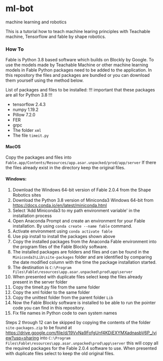 # ml-bot
machine learning and robotics

This is a tutorial how to teach machine learing principles with Teachable machine, Tensorflow and fable by shape robotics.

### How To

Fable is Python 3.8 based software which builds on Blockly by Google. To use the models made by Teachable Machine or other machine learning models in Fable Python packages need to be added to the application. In this repository the files and packages are bundled or you can download them yourself using the method below.

List of packages and files to be installed:
!!! important that these packages are all for Python 3.8 !!!

- tensorflow 2.4.3
- numpy	1.19.2
- Pillow 7.2.0
- FER
- grpc
- The folder ```xml```
- The file ```timeit.py```

#### MacOS
Copy the packages and files into ```Fable.app/Contents/Resources/app.asar.unpacked/prod/app/server```
If there the files already exist in the directory keep the original files.

#### Windows:
1. Download the Windows 64-bit version of Fable 2.0.4 from the Shape Robotics sites
2. Download the Python 3.8 version of Miniconda3 Windows 64-bit from https://docs.conda.io/en/latest/miniconda.html
3. Select 'Add Miniconda3 to my path environment variable' in the installation process
3. Open Anaconda Prompt and create an environment for your Fable installation. By using ```conda create --name fable``` command.
4. Activate environment using ```conda activate fable```
5. Use pip install to install the packages shown above
6. Copy the installed packages from the Anaconda Fable environment into the program files of the Fable Blockly software.
7. The installed packages are folders and files and can be found in the ```Miniconda3\Lib\site-packages``` folder and are identified by comparing the date modified column with the time the package installation started.
8. The destination is ```C:\Program Files\Fable\resources\app.asar.unpacked\prod\app\server``` 
9. When presented with duplicate files select keep the files already present in the server folder
10. Copy the timeit.py file from the same folder
11. Copy the xml folder to the same folder
12. Copy the unittest folder from the parent folder ```Lib```
13. Now the Fable Blockly software is installed to be able to run the pointer code you can find in this repository.
14. Fix file names in Python code to own system names

Steps 2 through 12 can be skipped by copying the contents of the folder ```site-packages.zip``` to be found at https://drive.google.com/file/d/19VvNa9FofgUnf4KDiEXYMXadnasbV6P_/view?usp=sharing into ```C:\Program Files\Fable\resources\app.asar.unpacked\prod\app\server``` this will copy all the required packages for the Fable 2.0.4 software to use. When presented with duplicate files select to keep the old original files.
